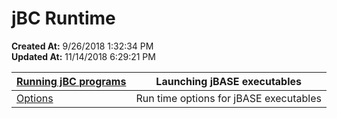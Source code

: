# jBC Runtime

**Created At:** 9/26/2018 1:32:34 PM  
**Updated At:** 11/14/2018 6:29:21 PM  






| [Running jBC programs](running-jbc-programs) | Launching jBASE executables |
| --- | --- |
| [Options](jbc-run-time-options) | Run time options for jBASE executables |

